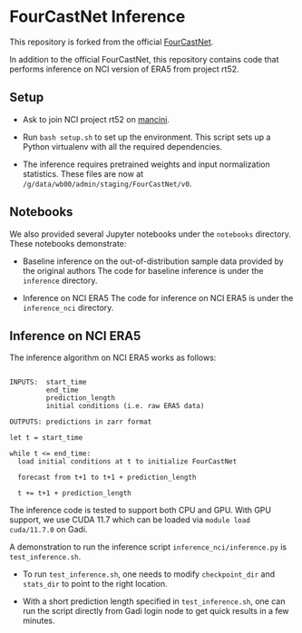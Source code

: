 FourCastNet Inference
=====================

This repository is forked from the official [FourCastNet](https://github.com/NVlabs/FourCastNet).

In addition to the official FourCastNet, this repository contains code that performs inference
on NCI version of ERA5 from project rt52.

Setup
-----

* Ask to join NCI project rt52 on [mancini](https://my.nci.org.au/mancini).

* Run `bash setup.sh` to set up the environment. This script sets up a Python virtualenv with all the
  required dependencies.

* The inference requires pretrained weights and input normalization statistics. These files are now at
  `/g/data/wb00/admin/staging/FourCastNet/v0`.

Notebooks
---------

We also provided several Jupyter notebooks under the `notebooks` directory.
These notebooks demonstrate:

* Baseline inference on the out-of-distribution sample data provided by the original authors
  The code for baseline inference is under the `inference` directory. 

* Inference on NCI ERA5
  The code for inference on NCI ERA5 is under the `inference_nci` directory. 

Inference on NCI ERA5
---------------------

The inference algorithm on NCI ERA5 works as follows:

```

INPUTS:  start_time
         end_time
         prediction_length
         initial conditions (i.e. raw ERA5 data)

OUTPUTS: predictions in zarr format

let t = start_time

while t <= end_time:
  load initial conditions at t to initialize FourCastNet

  forecast from t+1 to t+1 + prediction_length

  t += t+1 + prediction_length

```

The inference code is tested to support both CPU and GPU. With GPU support, we use CUDA 11.7 which can
be loaded via `module load cuda/11.7.0` on Gadi.

A demonstration to run the inference script `inference_nci/inference.py` is `test_inference.sh`.

* To run `test_inference.sh`, one needs to modify `checkpoint_dir` and `stats_dir` to point to the right
  location.

* With a short prediction length specified in `test_inference.sh`, one can run the script directly from
  Gadi login node to get quick results in a few minutes.
